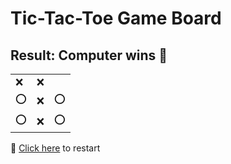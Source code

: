 # Tic-Tac-Toe Game Board
## Result: Computer wins 🤖
|   |   |   |
|---|---|---|
|❌ |❌ |  |
|⭕ |❌ |⭕ |
|⭕ |❌ |⭕ |

🔄 [Click here](EEEEEEEEE.md) to restart
